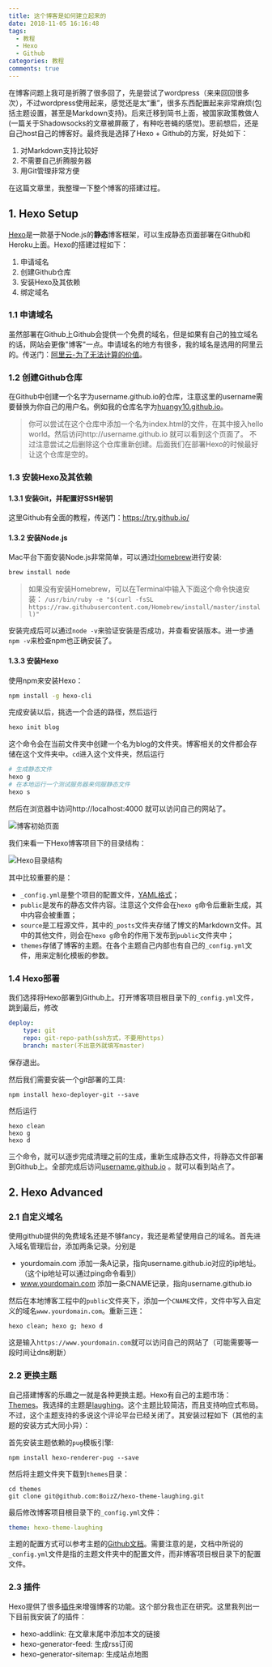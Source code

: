 ```yaml
---
title: 这个博客是如何建立起来的
date: 2018-11-05 16:16:48
tags:
  - 教程
  - Hexo
  - Github
categories: 教程
comments: true
---
```


在博客问题上我可是折腾了很多回了，先是尝试了wordpress（来来回回很多次），不过wordpress使用起来，感觉还是太“重”，很多东西配置起来非常麻烦(包括主题设置，甚至是Markdown支持)。后来迁移到简书上面，被国家政策教做人(一篇关于Shadowsocks的文章被屏蔽了，有种吃苍蝇的感觉)。思前想后，还是自己host自己的博客好。<!--more-->最终我是选择了Hexo + Github的方案，好处如下：

1. 对Markdown支持比较好
2. 不需要自己折腾服务器
3. 用Git管理非常方便

在这篇文章里，我整理一下整个博客的搭建过程。

## 1. Hexo Setup

[Hexo][1]是一款基于Node.js的**静态**博客框架，可以生成静态页面部署在Github和Heroku上面。Hexo的搭建过程如下：

1. 申请域名
2. 创建Github仓库
3. 安装Hexo及其依赖
4. 绑定域名

### 1.1 申请域名

虽然部署在Github上Github会提供一个免费的域名，但是如果有自己的独立域名的话，网站会更像"博客"一点。申请域名的地方有很多，我的域名是选用的阿里云的。传送门：[阿里云-为了无法计算的价值][2]。

### 1.2 创建Github仓库

在Github中创建一个名字为username.github.io的仓库，注意这里的username需要替换为你自己的用户名。例如我的仓库名字为[huangy10.github.io][3]。
> 你可以尝试在这个仓库中添加一个名为index.html的文件，在其中接入hello world。然后访问http://username.github.io 就可以看到这个页面了。
> 不过注意尝试之后删除这个仓库重新创建。后面我们在部署Hexo的时候最好让这个仓库是空的。
> 

### 1.3 安装Hexo及其依赖

#### 1.3.1 安装Git，并配置好SSH秘钥

这里Github有全面的教程，传送门：https://try.github.io/

#### 1.3.2 安装Node.js

Mac平台下面安装Node.js非常简单，可以通过[Homebrew][4]进行安装:

``` bash
brew install node
```

> 如果没有安装Homebrew，可以在Terminal中输入下面这个命令快速安装：
> `/usr/bin/ruby -e "$(curl -fsSL https://raw.githubusercontent.com/Homebrew/install/master/install)"`

安装完成后可以通过`node -v`来验证安装是否成功，并查看安装版本。进一步通`npm -v`来检查npm也正确安装了。

#### 1.3.3 安装Hexo

使用npm来安装Hexo：

```bash
npm install -g hexo-cli
```

完成安装以后，挑选一个合适的路径，然后运行

```bash
hexo init blog
```

这个命令会在当前文件夹中创建一个名为blog的文件夹。博客相关的文件都会存储在这个文件夹中。`cd`进入这个文件夹，然后运行

```bash
# 生成静态文件
hexo g
# 在本地运行一个测试服务器来伺服静态文件
hexo s
```

然后在浏览器中访问http://localhost:4000 就可以访问自己的网站了。

![博客初始页面][image-1]

我们来看一下Hexo博客项目下的目录结构：

![Hexo目录结构][image-2]

其中比较重要的是：

- `_config.yml`是整个项目的配置文件，[YAML格式][5]；
- `public`是发布的静态文件内容。注意这个文件会在`hexo g`命令后重新生成，其中内容会被重置；
- `source`是工程源文件，其中的`_posts`文件夹存储了博文的Markdown文件。其中的其他文件，则会在`hexo g`命令的作用下发布到`public`文件夹中；
- `themes`存储了博客的主题。在各个主题自己内部也有自己的`_config.yml`文件，用来定制化模板的参数。

### 1.4 Hexo部署

我们选择将Hexo部署到Github上。打开博客项目根目录下的`_config.yml`文件，跳到最后，修改

```yaml
deploy:
    type: git
    repo: git-repo-path(ssh方式，不要用https)
    branch: master(不出意外就填写master)
```

保存退出。

然后我们需要安装一个git部署的工具:

```shell
npm install hexo-deployer-git --save
```

然后运行

```shell
hexo clean
hexo g
hexo d
```

三个命令，就可以逐步完成清理之前的生成，重新生成静态文件，将静态文件部署到Github上。全部完成后访问[username.github.io][6] 。就可以看到站点了。

## 2. Hexo Advanced

### 2.1 自定义域名

使用github提供的免费域名还是不够fancy，我还是希望使用自己的域名。首先进入域名管理后台，添加两条记录。分别是

- yourdomain.com 添加一条A记录，指向username.github.io对应的ip地址。（这个ip地址可以通过ping命令看到）
- www.yourdomain.com 添加一条CNAME记录，指向username.github.io

然后在本地博客工程中的`public`文件夹下，添加一个`CNAME`文件，文件中写入自定义的域名`www.yourdomain.com`。重新三连：

```shell
hexo clean; hexo g; hexo d
```

这是输入`https://www.yourdomain.com`就可以访问自己的网站了（可能需要等一段时间让dns刷新）

### 2.2 更换主题

自己搭建博客的乐趣之一就是各种更换主题。Hexo有自己的主题市场：[Themes][7]。我选择的主题是[laughing][8]。这个主题比较简洁，而且支持响应式布局。不过，这个主题支持的多说这个评论平台已经关闭了。其安装过程如下（其他的主题的安装方式大同小异）：

首先安装主题依赖的`pug`模板引擎:

```shell
npm install hexo-renderer-pug --save
```

然后将主题文件夹下载到`themes`目录：

```shell
cd themes
git clone git@github.com:BoizZ/hexo-theme-laughing.git
```

最后修改博客项目根目录下的`_config.yml`文件：

```yaml
theme: hexo-theme-laughing
```

主题的配置方式可以参考主题的[Github文档][9]。需要注意的是，文档中所说的`_config.yml`文件是指的主题文件夹中的配置文件，而非博客项目根目录下的配置文件。

### 2.3 插件

Hexo提供了很多[插件][10]来增强博客的功能。这个部分我也正在研究。这里我列出一下目前我安装了的插件：

- hexo-addlink: 在文章末尾中添加本文的链接
- hexo-generator-feed: 生成rss订阅
- hexo-generator-sitemap: 生成站点地图

[1]:	http://link.zhihu.com/?target=https://github.com/hexojs/hexo
[2]:	http://link.zhihu.com/?target=https://www.aliyun.com/
[3]:	https://github.com/huangy10/huangy10.github.io
[4]:	https://brew.sh/
[5]:	https://zh.wikipedia.org/zh/YAML
[6]:	http://username.github.io
[7]:	https://hexo.io/themes/
[8]:	https://github.com/BoizZ/hexo-theme-laughing
[9]:	https://github.com/BoizZ/hexo-theme-laughing#%E4%B8%BB%E9%A2%98%E9%85%8D%E7%BD%AE%E6%96%87%E6%A1%A3
[10]:	https://hexo.io/zh-cn/docs/plugins.html

[image-1]:	https://i.loli.net/2018/11/07/5be288ab96418.png
[image-2]:	https://i.loli.net/2018/11/07/5be28a0345e4c.png